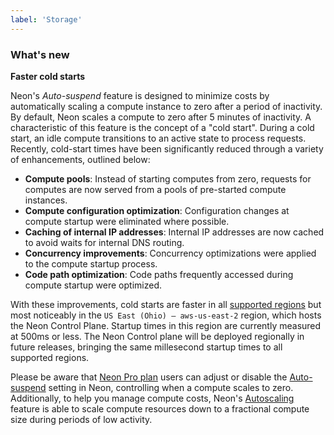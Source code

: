 ```yaml
---
label: 'Storage'
---
```


### What's new

**Faster cold starts**

Neon's _Auto-suspend_ feature is designed to minimize costs by automatically scaling a compute instance to zero after a period of inactivity. By default, Neon scales a compute to zero after 5 minutes of inactivity. A characteristic of this feature is the concept of a "cold start". During a cold start, an idle compute transitions to an active state to process requests. Recently, cold-start times have been significantly reduced through a variety of enhancements, outlined below:

- **Compute pools**: Instead of starting computes from zero, requests for computes are now served from a pools of pre-started compute instances.
- **Compute configuration optimization**: Configuration changes at compute startup were eliminated where possible.
- **Caching of internal IP addresses**: Internal IP addresses are now cached to avoid waits for internal DNS routing.
- **Concurrency improvements**: Concurrency optimizations were applied to the compute startup process.
- **Code path optimization**: Code paths frequently accessed during compute startup were optimized.

With these improvements, cold starts are faster in all [supported regions](/docs/introduction/regions) but most noticeably in the `US East (Ohio) — aws-us-east-2` region, which hosts the Neon Control Plane. Startup times in this region are currently measured at 500ms or less. The Neon Control plane will be deployed regionally in future releases, bringing the same millesecond startup times to all supported regions.

Please be aware that [Neon Pro plan](/docs/introduction/pro-plan) users can adjust or disable the [Auto-suspend](/docs/guides/auto-suspend-guide) setting in Neon, controlling when a compute scales to zero. Additionally, to help you manage compute costs, Neon's [Autoscaling](/docs/guides/autoscaling-guide) feature is able to scale compute resources down to a fractional compute size during periods of low activity.
